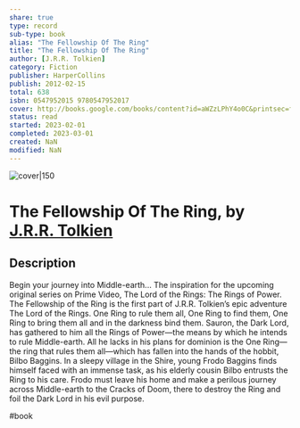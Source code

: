 ```yaml
---
share: true
type: record
sub-type: book
alias: "The Fellowship Of The Ring"
title: "The Fellowship Of The Ring"
author: [J.R.R. Tolkien]
category: Fiction
publisher: HarperCollins
publish: 2012-02-15
total: 638
isbn: 0547952015 9780547952017
cover: http://books.google.com/books/content?id=aWZzLPhY4o0C&printsec=frontcover&img=1&zoom=1&edge=curl&source=gbs_api
status: read
started: 2023-02-01
completed: 2023-03-01
created: NaN 
modified: NaN
---
```


![cover|150](http://books.google.com/books/content?id=aWZzLPhY4o0C&printsec=frontcover&img=1&zoom=1&edge=curl&source=gbs_api)

# The Fellowship Of The Ring, by [J.R.R. Tolkien](./J.R.R.%20Tolkien.md)

## Description
Begin your journey into Middle-earth... The inspiration for the upcoming original series on Prime Video, The Lord of the Rings: The Rings of Power. The Fellowship of the Ring is the first part of J.R.R. Tolkien’s epic adventure The Lord of the Rings. One Ring to rule them all, One Ring to find them, One Ring to bring them all and in the darkness bind them. Sauron, the Dark Lord, has gathered to him all the Rings of Power—the means by which he intends to rule Middle-earth. All he lacks in his plans for dominion is the One Ring—the ring that rules them all—which has fallen into the hands of the hobbit, Bilbo Baggins. In a sleepy village in the Shire, young Frodo Baggins finds himself faced with an immense task, as his elderly cousin Bilbo entrusts the Ring to his care. Frodo must leave his home and make a perilous journey across Middle-earth to the Cracks of Doom, there to destroy the Ring and foil the Dark Lord in his evil purpose.

 #book